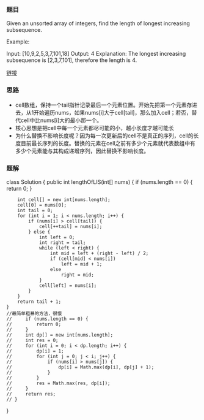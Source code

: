 ### 题目
Given an unsorted array of integers, find the length of longest increasing subsequence.

Example:

Input: [10,9,2,5,3,7,101,18]
Output: 4 
Explanation: The longest increasing subsequence is [2,3,7,101], therefore the length is 4. 


[链接](https://leetcode-cn.com/problems/longest-increasing-subsequence)

### 思路
- cell数组，保持一个tail指针记录最后一个元素位置。开始先把第一个元素存进去，从1开始遍历nums，如果nums[i]大于cell[tail]，那么加入cell；若否，替代cell中比nums[i]大的最小那一个。
- 核心思想是把cell中每一个元素都尽可能的小，越小长度才越可能长
- 为什么替换不影响长度呢？因为每一次更新后的cell不是真正的序列，cell的长度目前最长序列的长度。替换的元素在cell之前有多少个元素就代表数组中有多少个元素能与其构成递增序列，因此替换不影响长度。
### 题解
class Solution {
    public int lengthOfLIS(int[] nums) {
        if (nums.length == 0) {
            return 0;
        }
        
        int cell[] = new int[nums.length];
        cell[0] = nums[0];
        int tail = 0;
        for (int i = 1; i < nums.length; i++) {
            if (nums[i] > cell[tail]) {
                cell[++tail] = nums[i];
            } else {
                int left = 0;
                int right = tail;
                while (left < right) {
                    int mid = left + (right - left) / 2;
                    if (cell[mid] < nums[i]) 
                        left = mid + 1;
                    else 
                        right = mid;
                }
                cell[left] = nums[i];
            }
        }
        return tail + 1;
    }
    //最简单粗暴的方法，很慢
    //     if (nums.length == 0) {
    //         return 0;
    //     }
    //     int dp[] = new int[nums.length];
    //     int res = 0;
    //     for (int i = 0; i < dp.length; i++) {
    //         dp[i] = 1;
    //         for (int j = 0; j < i; j++) {
    //             if (nums[i] > nums[j]) {
    //                 dp[i] = Math.max(dp[i], dp[j] + 1);
    //             } 
    //         }
    //         res = Math.max(res, dp[i]);
    //     }
    //     return res;
    // }
}
```
